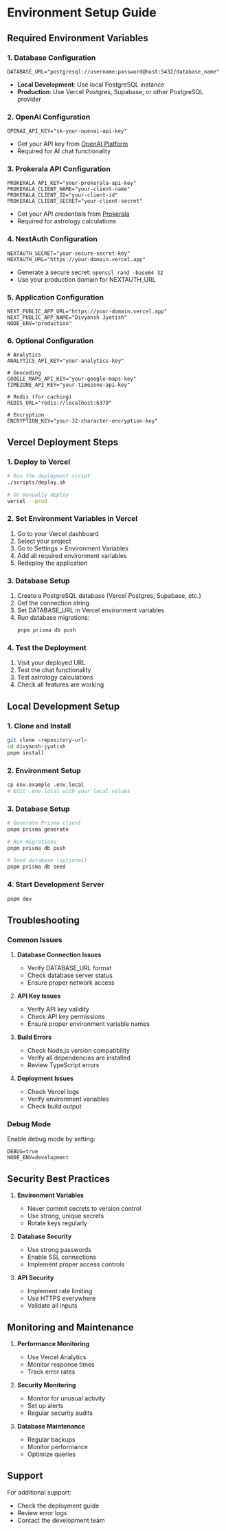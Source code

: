 # Environment Setup Guide

## Required Environment Variables

### 1. Database Configuration
```env
DATABASE_URL="postgresql://username:password@host:5432/database_name"
```
- **Local Development**: Use local PostgreSQL instance
- **Production**: Use Vercel Postgres, Supabase, or other PostgreSQL provider

### 2. OpenAI Configuration
```env
OPENAI_API_KEY="sk-your-openai-api-key"
```
- Get your API key from [OpenAI Platform](https://platform.openai.com/api-keys)
- Required for AI chat functionality

### 3. Prokerala API Configuration
```env
PROKERALA_API_KEY="your-prokerala-api-key"
PROKERALA_CLIENT_NAME="your-client-name"
PROKERALA_CLIENT_ID="your-client-id"
PROKERALA_CLIENT_SECRET="your-client-secret"
```
- Get your API credentials from [Prokerala](https://www.prokerala.com/api/)
- Required for astrology calculations

### 4. NextAuth Configuration
```env
NEXTAUTH_SECRET="your-secure-secret-key"
NEXTAUTH_URL="https://your-domain.vercel.app"
```
- Generate a secure secret: `openssl rand -base64 32`
- Use your production domain for NEXTAUTH_URL

### 5. Application Configuration
```env
NEXT_PUBLIC_APP_URL="https://your-domain.vercel.app"
NEXT_PUBLIC_APP_NAME="Divyansh Jyotish"
NODE_ENV="production"
```

### 6. Optional Configuration
```env
# Analytics
ANALYTICS_API_KEY="your-analytics-key"

# Geocoding
GOOGLE_MAPS_API_KEY="your-google-maps-key"
TIMEZONE_API_KEY="your-timezone-api-key"

# Redis (for caching)
REDIS_URL="redis://localhost:6379"

# Encryption
ENCRYPTION_KEY="your-32-character-encryption-key"
```

## Vercel Deployment Steps

### 1. Deploy to Vercel
```bash
# Run the deployment script
./scripts/deploy.sh

# Or manually deploy
vercel --prod
```

### 2. Set Environment Variables in Vercel
1. Go to your Vercel dashboard
2. Select your project
3. Go to Settings > Environment Variables
4. Add all required environment variables
5. Redeploy the application

### 3. Database Setup
1. Create a PostgreSQL database (Vercel Postgres, Supabase, etc.)
2. Get the connection string
3. Set DATABASE_URL in Vercel environment variables
4. Run database migrations:
   ```bash
   pnpm prisma db push
   ```

### 4. Test the Deployment
1. Visit your deployed URL
2. Test the chat functionality
3. Test astrology calculations
4. Check all features are working

## Local Development Setup

### 1. Clone and Install
```bash
git clone <repository-url>
cd divyansh-jyotish
pnpm install
```

### 2. Environment Setup
```bash
cp env.example .env.local
# Edit .env.local with your local values
```

### 3. Database Setup
```bash
# Generate Prisma client
pnpm prisma generate

# Run migrations
pnpm prisma db push

# Seed database (optional)
pnpm prisma db seed
```

### 4. Start Development Server
```bash
pnpm dev
```

## Troubleshooting

### Common Issues

1. **Database Connection Issues**
   - Verify DATABASE_URL format
   - Check database server status
   - Ensure proper network access

2. **API Key Issues**
   - Verify API key validity
   - Check API key permissions
   - Ensure proper environment variable names

3. **Build Errors**
   - Check Node.js version compatibility
   - Verify all dependencies are installed
   - Review TypeScript errors

4. **Deployment Issues**
   - Check Vercel logs
   - Verify environment variables
   - Check build output

### Debug Mode
Enable debug mode by setting:
```env
DEBUG=true
NODE_ENV=development
```

## Security Best Practices

1. **Environment Variables**
   - Never commit secrets to version control
   - Use strong, unique secrets
   - Rotate keys regularly

2. **Database Security**
   - Use strong passwords
   - Enable SSL connections
   - Implement proper access controls

3. **API Security**
   - Implement rate limiting
   - Use HTTPS everywhere
   - Validate all inputs

## Monitoring and Maintenance

1. **Performance Monitoring**
   - Use Vercel Analytics
   - Monitor response times
   - Track error rates

2. **Security Monitoring**
   - Monitor for unusual activity
   - Set up alerts
   - Regular security audits

3. **Database Maintenance**
   - Regular backups
   - Monitor performance
   - Optimize queries

## Support

For additional support:
- Check the deployment guide
- Review error logs
- Contact the development team


